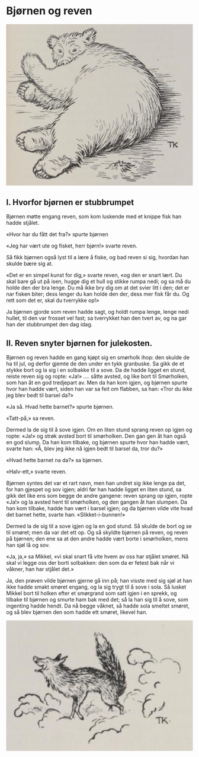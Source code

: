 # Bjørnen og reven

![Bjørnen](./bjørnen_og_reven_1.png "Bjørnen")

## I. Hvorfor bjørnen er stubbrumpet

Bjørnen møtte engang reven, som kom luskende med et knippe fisk han hadde stjålet.

«Hvor har du fått det fra?» spurte bjørnen

«Jeg har vært ute og fisket, herr bjørn!» svarte reven.

Så fikk bjørnen også lyst til a lære å fiske, og bad reven si sig, hvordan han skulde bære sig at.

«Det er en simpel kunst for dig,» svarte reven, «og den er snart lært. Du skal bare gå ut på isen, hugge dig et hull og stikke rumpa nedi; og sa må du holde den der bra lenge. Du må ikke bry dig om at det svier litt i den; det er nar fisken biter; dess lenger du kan holde den der, dess mer fisk får du. Og rett som det er, skal du tverrykke op!»

Ja bjørnen gjorde som reven hadde sagt, og holdt rumpa lenge, lenge nedi hullet, til den var frosset vel fast; sa tverrykket han den tvert av, og na gar han der stubbrumpet den dag idag.

## II. Reven snyter bjørnen for julekosten.

Bjørnen og reven hadde en gang kjøpt sig en smørholk ihop: den skulde de ha til jul, og derfor gjemte de den under en tykk granbuske. Sa gikk de et stykke bort og la sig i en solbakke til a sove. Da de hadde ligget en stund, reiste reven sig og ropte: «Ja!» .... såtte avsted, og like bort til Smørholken, som han åt en god tredjepart av. Men da han kom igjen, og bjørnen spurte hvor han hadde vært, siden han var sa feit om flabben, sa han: «Tror du ikke jeg blev bedt til barsel da?»

«Ja så. Hvad hette barnet?» spurte bjørnen.

«Tatt-på,» sa reven.

Dermed la de sig til å sove igjen. Om en liten stund sprang reven op igjen og ropte: «Ja!» og strøk avsted bort til smørholken. Den gan gen åt han også en god slump. Da han kom tilbake, og bjørnen spurte hvor han hadde vært, svarte han: «Å, blev jeg ikke nå igjen bedt til barsel da, tror du?»

«Hvad hette barnet na da?» sa bjørnen.

«Halv-ett,» svarte reven.

Bjørnen syntes det var et rart navn, men han undret sig ikke lenge pa det, for han gjespet og sov igjen; aldri før han hadde ligget en liten stund, sa gikk det like ens som begge de andre gangene: reven sprang op igjen, ropte «Ja!» og la avsted hent til smørholken, og den gangen åt han slumpen. Da han kom tilbake, hadde han vært i barsel igjen; og da bjørnen vilde vite hvad det barnet hette, svarte han: «Slikket-i-bunnen!»

Dermed la de sig til a sove igjen og la en god stund. Så skulde de bort og se til smøret; men da var det ett op. Og så skyldte bjørnen på reven, og reven på bjørnen; den ene sa at
den andre hadde vært borte i smørholken, mens han sjøl lå og sov.

«Ja, ja,» sa Mikkel, «vi skal snart få vite hvem av oss har stjålet smøret. Nå skal vi legge oss der borti solbakken: den som da er fetest bak når vi våkner, han har stjålet det.»

Ja, den prøven vilde bjørnen gjerne gå inn på; han visste med sig sjøl at han ikke hadde smakt smøret engang, og la sig trygt til å sove i sola. Så lusket Mikkel bort til holken efter et smørgrand som satt igjen i en sprekk, og tilbake til bjørnen og smurte ham bak med det; så la han sig til å sove, som ingenting hadde hendt. Da nå begge våknet, så hadde sola smeltet smøret, og så blev bjørnen den som hadde ett smøret, likevel han.

![Reven](./bjørnen_og_reven_2.png "Reven")
